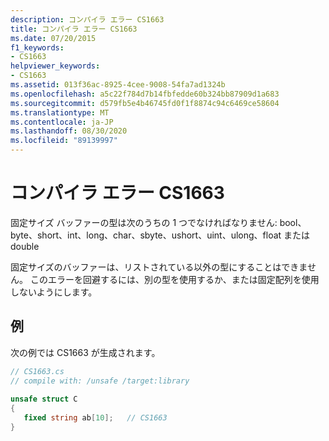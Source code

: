 ```yaml
---
description: コンパイラ エラー CS1663
title: コンパイラ エラー CS1663
ms.date: 07/20/2015
f1_keywords:
- CS1663
helpviewer_keywords:
- CS1663
ms.assetid: 013f36ac-8925-4cee-9008-54fa7ad1324b
ms.openlocfilehash: a5c22f784d7b14fbfedde60b324bb87909d1a683
ms.sourcegitcommit: d579fb5e4b46745fd0f1f8874c94c6469ce58604
ms.translationtype: MT
ms.contentlocale: ja-JP
ms.lasthandoff: 08/30/2020
ms.locfileid: "89139997"
---
```

# <a name="compiler-error-cs1663"></a>コンパイラ エラー CS1663
固定サイズ バッファーの型は次のうちの 1 つでなければなりません: bool、byte、short、int、long、char、sbyte、ushort、uint、ulong、float または double  
  
 固定サイズのバッファーは、リストされている以外の型にすることはできません。 このエラーを回避するには、別の型を使用するか、または固定配列を使用しないようにします。  
  
## <a name="example"></a>例  
 次の例では CS1663 が生成されます。  
  
```csharp  
// CS1663.cs  
// compile with: /unsafe /target:library  
  
unsafe struct C  
{  
   fixed string ab[10];   // CS1663  
}  
```
